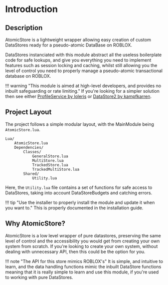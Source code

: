 # Introduction

## Description

AtomicStore is a lightweight wrapper allowing easy creation of custom DataStores ready for a pseudo-atomic DataBase on ROBLOX.

DataStores instanciated with this module abstract all the useless boilerplate code for safe lookups, and give you everything you need to implement features such as session locking and caching, whilst still allowing you the level of control you need to properly manage a pseudo-atomic transactional database on ROBLOX.

!!! warning "This module is aimed at high-level developers, and provides no inbuilt safeguarding or rate limiting."
	If you're looking for a simpler solution then see either [ProfileService by loleris](https://madstudioroblox.github.io/ProfileService/) or [DataStore2 by kampfkarren](https://kampfkarren.github.io/Roblox/).

## Project Layout

The project follows a simple modular layout, with the MainModule being `AtomicStore.lua`.

```
Lua/
	AtomicStore.lua
	Dependencies/
		Classes/
			GeneralStore.lua
			MultiStore.lua
			TrackedStore.lua
			TrackedMultiStore.lua
		Shared/
			Utility.lua
```

Here, the `Utility.lua` file contains a set of functions for safe access to DataStores, taking into account DataStoreBudgets and catching errors.

!!! tip "Use the installer to properly install the module and update it when you want to."
	This is properly documented in the installation guide.

## Why AtomicStore?

AtomicStore is a low level wrapper of pure datastores, preserving the same level of control and the accessibility you would get from creating your own system from scratch. If you're looking to create your own system, without dealing with unnecessary API, then this could be the option for you.

!!! note "The API for this store mimics ROBLOX's"
	It is simple, and intuitive to learn, and the data handling functions mimic the inbuilt DataStore functions meaning that it is really simple to learn and use this module, if you're used to working with pure DataStores.